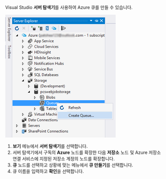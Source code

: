 Visual Studio **서버 탐색기**를 사용하여 Azure 큐를 만들 수 있습니다.

![서버 탐색기 Blob][Image1]

1. **보기** 메뉴에서 **서버 탐색기**를 선택합니다.
2. 서버 탐색기에서 구독의 **Azure** 노드를 확장한 다음 **저장소** 노드 및 Azure 저장소 연결 서비스에 지정된 저장소 계정의 노드를 확장합니다.
3. **큐** 노드를 선택하고 상황에 맞는 메뉴에서 **큐 만들기**를 선택합니다.
4. 큐 이름을 입력하고 **확인**을 선택합니다.   

[Image1]: ./media/vs-create-queue-in-server-explorer/vs-storage-queues-create-in-server-explorer.png

<!---HONumber=Oct15_HO3-->